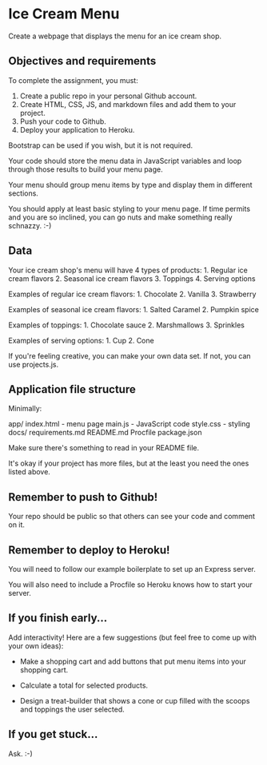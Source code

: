 # Ice Cream Menu

Create a webpage that displays the menu for an ice cream shop.

## Objectives and requirements

To complete the assignment, you must:

1. Create a public repo in your personal Github account.
2. Create HTML, CSS, JS, and markdown files and add them to your project.
3. Push your code to Github.
4. Deploy your application to Heroku.

Bootstrap can be used if you wish, but it is not required.

Your code should store the menu data in JavaScript variables and loop through those results to build your menu page.

Your menu should group menu items by type and display them in different sections. 

You should apply at least basic styling to your menu page. If time permits and you are so inclined, you can go nuts and make something really schnazzy. :-)

## Data

Your ice cream shop's menu will have 4 types of products:
    1. Regular ice cream flavors
    2. Seasonal ice cream flavors
    3. Toppings
    4. Serving options

Examples of regular ice cream flavors:
    1. Chocolate
    2. Vanilla
    3. Strawberry

Examples of seasonal ice cream flavors:
    1. Salted Caramel
    2. Pumpkin spice

Examples of toppings:
    1. Chocolate sauce
    2. Marshmallows
    3. Sprinkles

Examples of serving options:
    1. Cup
    2. Cone

If you're feeling creative, you can make your own data set. If not, you can use projects.js.
    
## Application file structure

Minimally:

  app/
    index.html - menu page
    main.js - JavaScript code
    style.css - styling
  docs/
    requirements.md
  README.md
  Procfile
  package.json

Make sure there's something to read in your README file.

It's okay if your project has more files, but at the least you need the ones listed above.

## Remember to push to Github!

Your repo should be public so that others can see your code and comment on it.

## Remember to deploy to Heroku!

You will need to follow our example boilerplate to set up an Express server.

You will also need to include a Procfile so Heroku knows how to start your server.

## If you finish early...

Add interactivity! Here are a few suggestions (but feel free to come up with your own ideas):

* Make a shopping cart and add buttons that put menu items into your shopping cart.

* Calculate a total for selected products.

* Design a treat-builder that shows a cone or cup filled with the scoops and toppings the user selected.

## If you get stuck...

Ask. :-)
